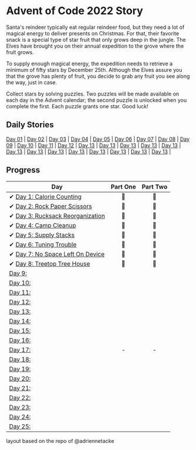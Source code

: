 # Advent of Code 2022 Story

Santa's reindeer typically eat regular reindeer food, but they need a lot of magical energy to deliver presents on Christmas. For that, their favorite snack is a special type of star fruit that only grows deep in the jungle. The Elves have brought you on their annual expedition to the grove where the fruit grows.

To supply enough magical energy, the expedition needs to retrieve a minimum of fifty stars by December 25th. Although the Elves assure you that the grove has plenty of fruit, you decide to grab any fruit you see along the way, just in case.

Collect stars by solving puzzles. Two puzzles will be made available on each day in the Advent calendar; the second puzzle is unlocked when you complete the first. Each puzzle grants one star. Good luck!

## Daily Stories
[Day 01](https://adventofcode.com/2022/day/1) | 
[Day 02](https://adventofcode.com/2022/day/2) |
[Day 03](https://adventofcode.com/2022/day/3) |
[Day 04](https://adventofcode.com/2022/day/4) |
[Day 05](https://adventofcode.com/2022/day/5) |
[Day 06](https://adventofcode.com/2022/day/6) |
[Day 07](https://adventofcode.com/2022/day/7) |
[Day 08](https://adventofcode.com/2022/day/8) |
[Day 09](https://adventofcode.com/2022/day/9) |
[Day 10](https://adventofcode.com/2022/day/10) |
[Day 11](https://adventofcode.com/2022/day/11) |
[Day 12](https://adventofcode.com/2022/day/12) |
[Day 13](https://adventofcode.com/2022/day/13) |
[Day 13](https://adventofcode.com/2022/day/14) |
[Day 13](https://adventofcode.com/2022/day/15) |
[Day 13](https://adventofcode.com/2022/day/16) |
[Day 13](https://adventofcode.com/2022/day/17) |
[Day 13](https://adventofcode.com/2022/day/18) |
[Day 13](https://adventofcode.com/2022/day/19) |
[Day 13](https://adventofcode.com/2022/day/20) |
[Day 13](https://adventofcode.com/2022/day/21) |
[Day 13](https://adventofcode.com/2022/day/22) |
[Day 13](https://adventofcode.com/2022/day/23) |
[Day 13](https://adventofcode.com/2022/day/24) |
[Day 13](https://adventofcode.com/2022/day/25) |


## Progress

| Day  | Part One | Part Two | 
|---|:---:|:---:|
| ✔ [Day 1: Calorie Counting ](https://github.com/trashvin/AdventOfCode/tree/main/2022/day01)| 🌟 | 🌟|
| ✔ [Day 2: Rock Paper Scissors ](https://github.com/trashvin/AdventOfCode/tree/main/2022/day02)|🌟 | 🌟|
| ✔ [Day 3: Rucksack Reorganization](https://github.com/trashvin/AdventOfCode/tree/main/2022/day03)|🌟 | 🌟|
| ✔ [Day 4: Camp Cleanup](https://adventofcode.com/2022/day/4)|🌟 | 🌟|
| ✔ [Day 5: Supply Stacks](https://adventofcode.com/2022/day/5)|🌟 | 🌟|
| ✔ [Day 6: Tuning Trouble](https://adventofcode.com/2022/day/6)|🌟 | 🌟|
| ✔ [Day 7: No Space Left On Device]()|🌟 | 🌟|
| ✔ [Day 8: Treetop Tree House]()|🌟 | 🌟|
|  [Day 9: ]()| | |
|  [Day 10: ]()| | |
|  [Day 11: ]()| | |
|  [Day 12: ]()| | |
|  [Day 13: ]()| | |
|  [Day 14: ]()| | |
|  [Day 15: ]()| | |
|  [Day 16: ]()| | |
|  [Day 17: ]()| - | - |
|  [Day 18:]()| | |
|  [Day 19: ]()| | |
|  [Day 20: ]()| | |
|  [Day 21: ]()| | |
|  [Day 22: ]()| | |
|  [Day 23: ]()| | |
|  [Day 24: ]()| | |
|  [Day 25: ]()| | |

<!--## In Closing-->


layout based on the repo of @adriennetacke
